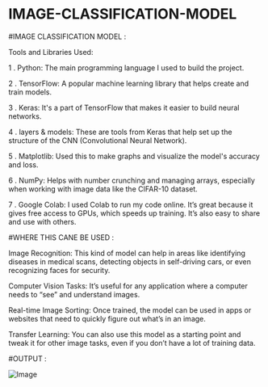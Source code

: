 # IMAGE-CLASSIFICATION-MODEL


#IMAGE CLASSIFICATION MODEL  :



Tools and Libraries Used:

1 . Python: The main programming language I used to build the project.

2 . TensorFlow: A popular machine learning library that helps create and train models.

3 . Keras: It's a part of TensorFlow that makes it easier to build neural networks.

4 . layers & models: These are tools from Keras that help set up the structure of the CNN (Convolutional Neural   Network).

5 . Matplotlib: Used this to make graphs and visualize the model's accuracy and loss.

6 . NumPy: Helps with number crunching and managing arrays, especially when working with image data like the   CIFAR-10 dataset.

7 . Google Colab: I used Colab to run my code online. It’s great because it gives free access to GPUs, which speeds up    training. It’s also easy to    share and use with others.

#WHERE THIS CANE BE USED  :

Image Recognition: This kind of model can help in areas like identifying diseases in medical scans, detecting objects in self-driving cars, or even recognizing faces for security.

Computer Vision Tasks: It’s useful for any application where a computer needs to “see” and understand images.

Real-time Image Sorting: Once trained, the model can be used in apps or websites that need to quickly figure out what’s in an image.

Transfer Learning: You can also use this model as a starting point and tweak it for other image tasks, even if you don’t have a lot of training data.



#OUTPUT  :


![Image](https://github.com/user-attachments/assets/2dd7ef32-b6ee-4a23-82db-12c0d6002750)
